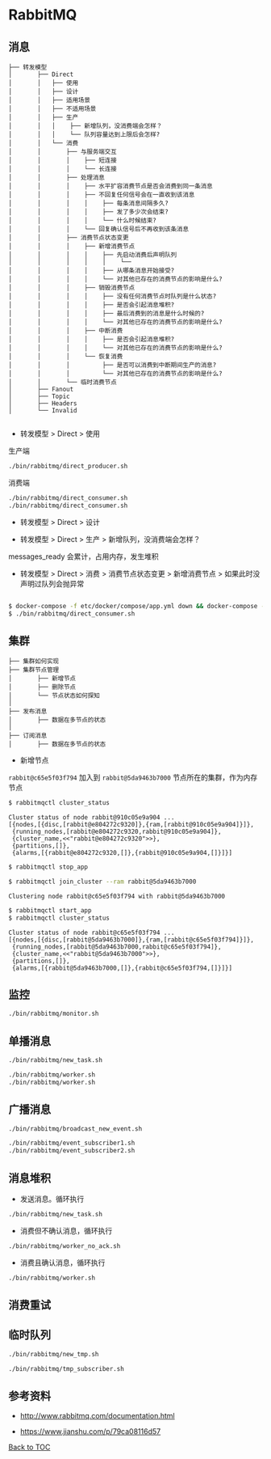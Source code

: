 # RabbitMQ

## 消息

```
├── 转发模型
│       ├── Direct
│       │   ├── 使用
│       │   ├── 设计
│       │   ├── 适用场景
│       │   ├── 不适用场景
│       │   ├── 生产
│       │   │    ├── 新增队列，没消费端会怎样？
│       │   │    └── 队列容量达到上限后会怎样?
│       │   └── 消费
│       │       ├── 与服务端交互
│       │       │    ├── 短连接
│       │       │    └── 长连接
│       │       ├── 处理消息
│       │       │    ├── 水平扩容消费节点是否会消费到同一条消息
│       │       │    ├── 不回复任何信号会在一直收到该消息
│       │       │    │    ├── 每条消息间隔多久?
│       │       │    │    ├── 发了多少次会结束?
│       │       │    │    └── 什么时候结束?
│       │       │    └── 回复确认信号后不再收到该条消息
│       │       ├── 消费节点状态变更
│       │       │    ├── 新增消费节点
│       │       │    │    ├── 先启动消费后声明队列
│       │       │    │    │    └── 
│       │       │    │    ├── 从哪条消息开始接受?
│       │       │    │    └── 对其他已存在的消费节点的影响是什么?
│       │       │    ├── 销毁消费节点
│       │       │    │    ├── 没有任何消费节点时队列是什么状态?
│       │       │    │    ├── 是否会引起消息堆积?
│       │       │    │    ├── 最后消费到的消息是什么时候的?
│       │       │    │    └── 对其他已存在的消费节点的影响是什么?
│       │       │    ├── 中断消费
│       │       │    │    ├── 是否会引起消息堆积?
│       │       │    │    └── 对其他已存在的消费节点的影响是什么?
│       │       │    └── 恢复消费
│       │       │         ├── 是否可以消费到中断期间生产的消息?
│       │       │         └── 对其他已存在的消费节点的影响是什么?
│       │       └── 临时消费节点
│       ├── Fanout
│       ├── Topic
│       ├── Headers
│       └── Invalid
 
```

* 转发模型 > Direct >  使用

生产端

```bash
./bin/rabbitmq/direct_producer.sh
```

消费端

```bash
./bin/rabbitmq/direct_consumer.sh
./bin/rabbitmq/direct_consumer.sh
```

* 转发模型 > Direct >  设计


* 转发模型 > Direct >  生产 > 新增队列，没消费端会怎样？

messages_ready 会累计，占用内存，发生堆积

* 转发模型 > Direct >  消费 > 消费节点状态变更 > 新增消费节点 > 如果此时没声明过队列会抛异常

```bash

$ docker-compose -f etc/docker/compose/app.yml down && docker-compose -f etc/docker/compose/app.yml up -d
$ ./bin/rabbitmq/direct_consumer.sh

```




## 集群

```
├── 集群如何实现
├── 集群节点管理
│       ├── 新增节点
│       ├── 删除节点
│       └── 节点状态如何探知
│ 
├── 发布消息
│       ├── 数据在多节点的状态
│ 
├── 订阅消息
│       ├── 数据在多节点的状态

```


* 新增节点

`rabbit@c65e5f03f794` 加入到  `rabbit@5da9463b7000` 节点所在的集群，作为内存节点

```bash
$ rabbitmqctl cluster_status
```

```
Cluster status of node rabbit@910c05e9a904 ...
[{nodes,[{disc,[rabbit@e804272c9320]},{ram,[rabbit@910c05e9a904]}]},
 {running_nodes,[rabbit@e804272c9320,rabbit@910c05e9a904]},
 {cluster_name,<<"rabbit@e804272c9320">>},
 {partitions,[]},
 {alarms,[{rabbit@e804272c9320,[]},{rabbit@910c05e9a904,[]}]}]
```

```bash
$ rabbitmqctl stop_app
```

```bash
$ rabbitmqctl join_cluster --ram rabbit@5da9463b7000
```
```
Clustering node rabbit@c65e5f03f794 with rabbit@5da9463b7000
```

```bash
$ rabbitmqctl start_app
$ rabbitmqctl cluster_status
```
```
Cluster status of node rabbit@c65e5f03f794 ...
[{nodes,[{disc,[rabbit@5da9463b7000]},{ram,[rabbit@c65e5f03f794]}]},
 {running_nodes,[rabbit@5da9463b7000,rabbit@c65e5f03f794]},
 {cluster_name,<<"rabbit@5da9463b7000">>},
 {partitions,[]},
 {alarms,[{rabbit@5da9463b7000,[]},{rabbit@c65e5f03f794,[]}]}]

```



## 监控

```bash
./bin/rabbitmq/monitor.sh
```


## 单播消息

```bash
./bin/rabbitmq/new_task.sh
```

```bash
./bin/rabbitmq/worker.sh
./bin/rabbitmq/worker.sh
```


## 广播消息

```bash
./bin/rabbitmq/broadcast_new_event.sh
```

```bash
./bin/rabbitmq/event_subscriber1.sh
./bin/rabbitmq/event_subscriber2.sh
```

## 消息堆积

* 发送消息。循环执行

```bash
./bin/rabbitmq/new_task.sh
```

*  消费但不确认消息，循环执行

```bash
./bin/rabbitmq/worker_no_ack.sh
```


*  消费且确认消息，循环执行

```bash
./bin/rabbitmq/worker.sh
```



## 消费重试



## 临时队列

```bash
./bin/rabbitmq/new_tmp.sh
```

```bash
./bin/rabbitmq/tmp_subscriber.sh
```

## 参考资料


* http://www.rabbitmq.com/documentation.html

* https://www.jianshu.com/p/79ca08116d57

[Back to TOC](/README.md)
